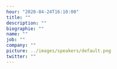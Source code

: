 ```yaml
---
hour: "2020-04-24T16:10:00"
title: ""
description: ""
biographie: ""
name: ""
job: ""
company: ""
picture: ../images/speakers/default.png
twitter: ""
---
```

